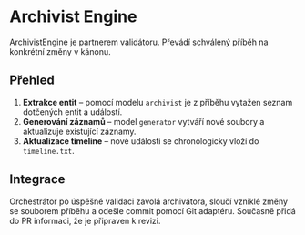 # Archivist Engine

ArchivistEngine je partnerem validátoru. Převádí schválený příběh na konkrétní změny v kánonu.

## Přehled

1. **Extrakce entit** – pomocí modelu `archivist` je z příběhu vytažen seznam dotčených entit a událostí.
2. **Generování záznamů** – model `generator` vytváří nové soubory a aktualizuje existující záznamy.
3. **Aktualizace timeline** – nové události se chronologicky vloží do `timeline.txt`.

## Integrace

Orchestrátor po úspěšné validaci zavolá archivátora, sloučí vzniklé změny se souborem příběhu a odešle commit pomocí Git adaptéru. Současně přidá do PR informaci, že je připraven k revizi.

